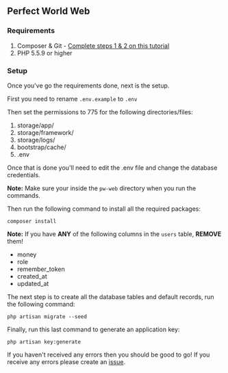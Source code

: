 ## Perfect World Web

### Requirements
1. Composer & Git - [Complete steps 1 & 2 on this tutorial](https://www.digitalocean.com/community/tutorials/how-to-install-and-use-composer-on-ubuntu-14-04)
2. PHP 5.5.9 or higher

### Setup

Once you've go the requirements done, next is the setup.

First you need to rename `.env.example` to `.env`

Then set the permissions to 775 for the following directories/files:

1. storage/app/
2. storage/framework/
3. storage/logs/
4. bootstrap/cache/
5. .env

Once that is done you'll need to edit the .env file and change the database credentials.

**Note:** Make sure your inside the `pw-web` directory when you run the commands.

Then run the following command to install all the required packages:
````
composer install
````

**Note:** If you have **ANY** of the following columns in the `users` table, **REMOVE** them!
- money
- role
- remember_token
- created_at
- updated_at

The next step is to create all the database tables and default records, run the following command:
````
php artisan migrate --seed
````

Finally, run this last command to generate an application key:
````
php artisan key:generate
````

If you haven't received any errors then you should be good to go!
If you receive any errors please create an [issue](https://github.com/huludini/pw-web/issues).